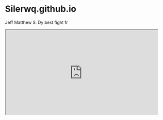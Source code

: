 # Silerwq.github.io
Jeff Matthew S. Dy
best fight fr
<div class="embed-container">
    <iframe width="640" height="390" 
    src="https://www.youtube.com/embed/A5PZCaUup4I 
    frameborder="0" allowfullscreen></iframe>
</div>
<style>
.embed-container {
  position: relative;
  padding-bottom: 56.25%;
  height: 0;
  overflow: hidden;
  max-width: 100%;
}
.embed-container iframe,
.embed-container object,
.embed-container embed {
  position: absolute;
  top: 0;
  left: 0;
  width: 100%;
  height: 100%;
}
</style>
